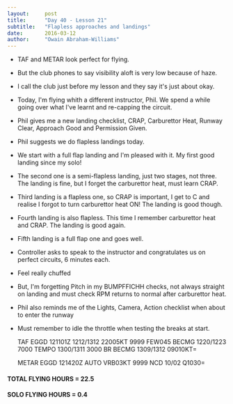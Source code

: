 ```yaml
---
layout:     post
title:      "Day 40 - Lesson 21"
subtitle:   "Flapless approaches and landings"
date:       2016-03-12
author:     "Owain Abraham-Williams"
---
```


 * TAF and METAR look perfect for flying.
 * But the club phones to say visibility aloft is very low because of haze.
 * I call the club just before my lesson and they say it's just about okay.
 * Today, I'm flying whith a different instructor, Phil. We spend a while going over what I've learnt and re-capping the circuit.
 * Phil gives me a new landing checklist, CRAP, Carburettor Heat, Runway Clear, Approach Good and Permission Given.
 * Phil suggests we do flapless landings today.
 * We start with a full flap landing and I'm pleased with it. My first good landing since my solo!
 * The second one is a semi-flapless landing, just two stages, not three. The landing is fine, but I forget the carburettor heat, must learn CRAP.
 * Third landing is a flapless one, so CRAP is important, I get to C and realise I forgot to turn carburettor heat ON! The landing is good though.
 * Fourth landing is also flapless. This time I remember carburettor heat and CRAP. The landing is good again.
 * Fifth landing is a full flap one and goes well.
 * Controller asks to speak to the instructor and congratulates us on perfect circuits, 6 minutes each.
 * Feel really chuffed
 * But, I'm forgetting Pitch in my BUMPFFICHH checks, not always straight on landing and must check RPM returns to normal after carburettor heat.
 * Phil also reminds me of the Lights, Camera, Action checklist when about to enter the runway
 * Must remember to idle the throttle when testing the breaks at start.

    TAF EGGD 121101Z 1212/1312 22005KT 9999 FEW045
             BECMG 1220/1223 7000
             TEMPO 1300/1311 3000 BR
             BECMG 1309/1312 09010KT=

    METAR EGGD 121420Z AUTO VRB03KT 9999 NCD 10/02 Q1030=

#### TOTAL FLYING HOURS = 22.5

#### SOLO FLYING HOURS = 0.4
